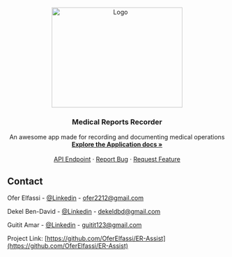
<!-- PROJECT LOGO -->
<br />
<p align="center">
  <a href="https://github.com/OferElfassi/ER-Assist">
    <img src="https://user-images.githubusercontent.com/13490629/145025078-56960c6b-9851-4c9f-b117-8261a9b54bd8.PNG" alt="Logo" width="300" height="230">
  </a>

<h3 align="center">Medical Reports Recorder</h3>

  <p align="center">
    An awesome app made for recording and documenting medical operations
    <br />
    <a href="#"><strong>Explore the Application docs »</strong></a>
    <br />
    <br />
    <a href="#">API Endpoint</a>
    ·
    <a href="https://github.com/OferElfassi/ER-Assist/issues">Report Bug</a>
    ·
    <a href="https://github.com/OferElfassi/ER-Assist/pulls">Request Feature</a>
  </p>
</p>





<!-- CONTACT -->
## Contact

Ofer Elfassi - [@Linkedin](https://www.linkedin.com/in/oferelfassi) - ofer2212@gmail.com

Dekel Ben-David - [@Linkedin](https://www.linkedin.com/in/Dekelbd) - dekeldbd@gmail.com

Guitit Amar - [@Linkedin](https://www.linkedin.com/in/guitit) - guitit123@gmail.com

Project Link: [https://github.com/OferElfassi/ER-Assist](https://github.com/OferElfassi/ER-Assist)




